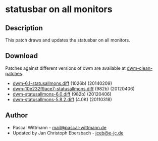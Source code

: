 statusbar on all monitors
=========================

Description
-----------
This patch draws and updates the statusbar on all monitors.

Download
--------
Patches against different versions of dwm are available at
[dwm-clean-patches](https://github.com/jceb/dwm-clean-patches).

 * [dwm-6.1-statusallmons.diff](dwm-6.1-statusallmons.diff) (1026b) (20140209)
 * [dwm-10e232f9ace7-statusallmons.diff](dwm-10e232f9ace7-statusallmons.diff) (982b) (20120406)
 * [dwm-statusallmons-6.0.diff](dwm-statusallmons-6.0.diff) (982b) (20120406)
 * [dwm-statusallmons-5.8.2.diff](dwm-statusallmons-5.8.2.diff) (4.0K) (20110318)

Author
------
 * Pascal Wittmann - <mail@pascal-wittmann.de>
 * Updated by Jan Christoph Ebersbach - <jceb@e-jc.de>
